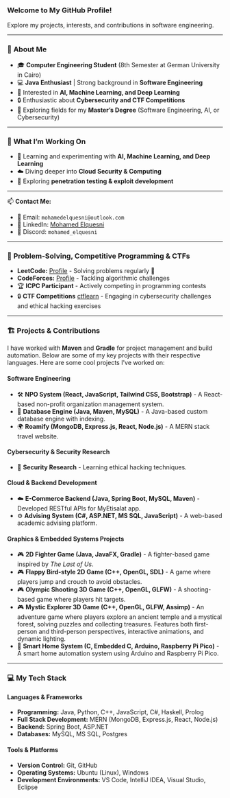 ### Welcome to My GitHub Profile!
Explore my projects, interests, and contributions in software engineering.

---

### 🚀 **About Me**
- 🎓 **Computer Engineering Student** (8th Semester at German University in Cairo)
- 💻 **Java Enthusiast** | Strong background in **Software Engineering**
- 🤖 Interested in **AI, Machine Learning, and Deep Learning**
- 🔒 Enthusiastic about **Cybersecurity and CTF Competitions**
- 🎯 Exploring fields for my **Master’s Degree** (Software Engineering, AI, or Cybersecurity)

---

### 📌 **What I’m Working On**
- 🤖 Learning and experimenting with **AI, Machine Learning, and Deep Learning**
- ☁️ Diving deeper into **Cloud Security & Computing**
- 🎯 Exploring **penetration testing & exploit development**

---

📫 **Contact Me:**  
- 📧 Email: `mohamedelquesni@outlook.com`  
- 💼 LinkedIn: [Mohamed Elquesni](https://www.linkedin.com/in/mohamed-elquesni/)  
- 💬 Discord: `mohamed_elquesni`

---

### 🧠 **Problem-Solving, Competitive Programming & CTFs**
- **LeetCode:** [Profile](https://leetcode.com/u/mohamedhazem3_) - Solving problems regularly 🚀
- **CodeForces:** [Profile](https://codeforces.com/profile/MohamedElquesni) - Tackling algorithmic challenges
- 🏆 **ICPC Participant** - Actively competing in programming contests
- 🔒 **CTF Competitions** [ctflearn](https://ctflearn.com/user/mohamedelquesni) - Engaging in cybersecurity challenges and ethical hacking exercises

---

### 🏗️ **Projects & Contributions**
I have worked with **Maven** and **Gradle** for project management and build automation. Below are some of my key projects with their respective languages.
Here are some cool projects I've worked on:
#### **Software Engineering**
- 🛠️ **NPO System (React, JavaScript, Tailwind CSS, Bootstrap)** - A React-based non-profit organization management system.
- 🤖 **Database Engine (Java, Maven, MySQL)** - A Java-based custom database engine with indexing.
- 🌍 **Roamify (MongoDB, Express.js, React, Node.js)** - A MERN stack travel website.

#### **Cybersecurity & Security Research**
- 🔐 **Security Research** - Learning ethical hacking techniques.

#### **Cloud & Backend Development**
- ☁️ **E-Commerce Backend (Java, Spring Boot, MySQL, Maven)** - Developed RESTful APIs for MyEtisalat app.
- ⚙️ **Advising System (C#, ASP.NET, MS SQL, JavaScript)** - A web-based academic advising platform.

#### **Graphics & Embedded Systems Projects**
- 🎮 **2D Fighter Game (Java, JavaFX, Gradle)** - A fighter-based game inspired by *The Last of Us*.
- 🎮 **Flappy Bird-style 2D Game (C++, OpenGL, SDL)** - A game where players jump and crouch to avoid obstacles.
- 🎮 **Olympic Shooting 3D Game (C++, OpenGL, GLFW)** - A shooting-based game where players hit targets.
- 🎮 **Mystic Explorer 3D Game (C++, OpenGL, GLFW, Assimp)** - An adventure game where players explore an ancient temple and a mystical forest, solving puzzles and collecting treasures. Features both first-person and third-person perspectives, interactive animations, and dynamic lighting.
- 🏡 **Smart Home System (C, Embedded C, Arduino, Raspberry Pi Pico)** - A smart home automation system using Arduino and Raspberry Pi Pico.

---

### 💻 **My Tech Stack**
#### Languages & Frameworks
- **Programming:** Java, Python, C++, JavaScript, C#, Haskell, Prolog
- **Full Stack Development:** MERN (MongoDB, Express.js, React, Node.js)
- **Backend:** Spring Boot, ASP.NET
- **Databases:** MySQL, MS SQL, Postgres

#### Tools & Platforms
- **Version Control:** Git, GitHub
- **Operating Systems:** Ubuntu (Linux), Windows
- **Development Environments:** VS Code, IntelliJ IDEA, Visual Studio, Eclipse
